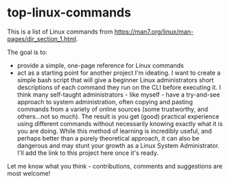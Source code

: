 # top-linux-commands
This is a list of Linux commands from https://man7.org/linux/man-pages/dir_section_1.html. 

The goal is to:
- provide a simple, one-page reference for Linux commands
- act as a starting point for another project I'm ideating. I want to create a simple bash script that will give a beginner Linux administrators short descriptions of each command they run on the CLI before executing it. I think many self-taught administrators - like myself - have a try-and-see approach to system administration, often copying and pasting commands from a variety of online sources (some trustworthy, and others...not so much). The result is you get (good) practical experience using different commands without necessarily knowing exactly what it is you are doing. While this method of learning is incredibly useful, and perhaps better than a purely theoretical approach, it can also be dangerous and may stunt your growth as a Linux System Administrator. I'll add the link to this project here once it's ready. 

Let me know what you think - contributions, comments and suggestions are most welcome!
